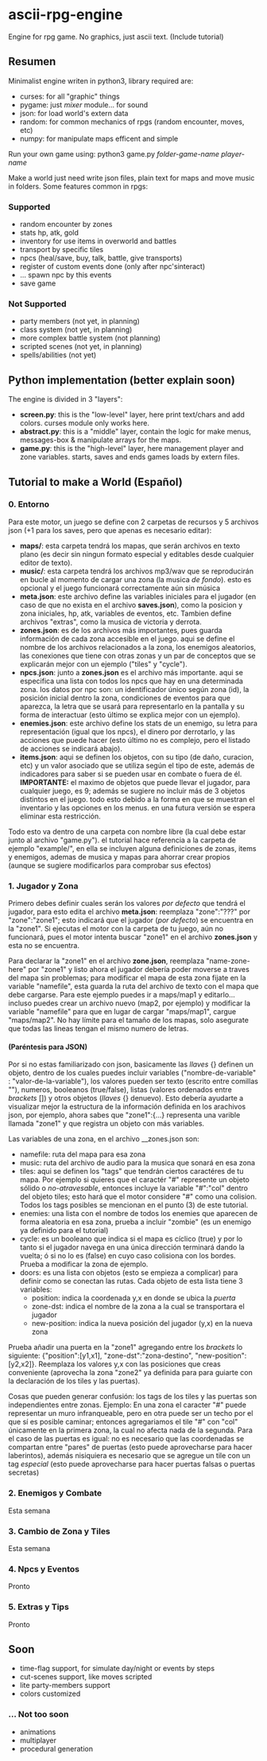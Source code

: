 # ascii-rpg-engine
Engine for rpg game. No graphics, just ascii text. (Include tutorial)

## Resumen
Minimalist engine writen in python3, library required are:
- curses: for all "graphic" things
- pygame: just _mixer_ module... for sound
- json: for load world's extern data
- random: for common mechanics of rpgs (random encounter, moves, etc)
- numpy: for manipulate maps efficent and simple

Run your own game using: python3 game.py _folder-game-name_ _player-name_

Make a world just need write json files, plain text for maps and move music in folders. Some features common in rpgs:
### Supported
- random encounter by zones
- stats hp, atk, gold
- inventory for use items in overworld and battles
- transport by specific tiles
- npcs (heal/save, buy, talk, battle, give transports)
- register of custom events done (only after npc'sinteract)
- ... spawn npc by this events
- save game

### Not Supported
- party members (not yet, in planning)
- class system (not yet, in planning)
- more complex battle system (not planning)
- scripted scenes (not yet, in planning)
- spells/abilities (not yet)

## Python implementation (better explain soon)
The engine is divided in 3 "layers":
- __screen.py__: this is the "low-level" layer, here print text/chars and add colors. curses module only works here.
- __abstract.py__: this is a "middle" layer, contain the logic for make menus, messages-box & manipulate arrays for the maps.
- __game.py__: this is the "high-level" layer, here management player and zone variables. starts, saves and ends games loads by extern files.

## Tutorial to make a World (Español)

### 0. Entorno
Para este motor, un juego se define con 2 carpetas de recursos y 5 archivos json (+1 para los saves, pero que apenas es necesario editar):

- __maps/__: esta carpeta tendrá los mapas, que serán archivos en texto plano (es decir sin ningun formato especial y editables desde cualquier editor de texto).
- __music/__: esta carpeta tendrá los archivos mp3/wav que se reproducirán en bucle al momento de cargar una zona (la musica _de fondo_). esto es opcional y el juego funcionará correctamente aún sin música
- __meta.json__: este archivo define las variables iniciales para el jugador (en caso de que no exista en el archivo __saves.json__), como la posicion y zona iniciales, hp, atk, variables de eventos, etc. Tambien define archivos "extras", como la musica de victoria y derrota.
- __zones.json__: es de los archivos más importantes, pues guarda información de cada zona accesible en el juego. aqui se define el nombre de los archivos relacionados a la zona, los enemigos aleatorios, las conexiones que tiene con otras zonas y un par de conceptos que se explicarán mejor con un ejemplo ("tiles" y "cycle").
- __npcs.json__: junto a __zones.json__ es el archivo más importante. aqui se especifica una lista con todos los npcs que hay en una determinada zona. los datos por npc son: un identificador único según zona (id), la posición inicial dentro la zona, condiciones de eventos para que aparezca, la letra que se usará para representarlo en la pantalla y su forma de interactuar (esto último se explica mejor con un ejemplo).
- __enemies.json__: este archivo define los stats de un enemigo, su letra para representación (igual que los npcs), el dinero por derrotarlo, y las acciones que puede hacer (esto último no es complejo, pero el listado de acciones se indicará abajo).
- __items.json__: aqui se definen los objetos, con su tipo (de daño, curacion, etc) y un valor asociado que se utiliza según el tipo de este, además de indicadores para saber si se pueden usar en combate o fuera de él. __IMPORTANTE:__ el maximo de objetos que puede llevar el jugador, para cualquier juego, es 9; además se sugiere no incluir más de 3 objetos distintos en el juego. todo esto debido a la forma en que se muestran el inventario y las opciones en los menus. en una futura versión se espera eliminar esta restricción.

Todo esto va dentro de una carpeta con nombre libre (la cual debe estar junto al archivo "game.py"). el tutorial hace referencia a la carpeta de ejemplo "example/", en ella se incluyen alguna definiciones de zonas, items y enemigos, ademas de musica y mapas para ahorrar crear propios (aunque se sugiere modificarlos para comprobar sus efectos)

### 1. Jugador y Zona
Primero debes definir cuales serán los valores _por defecto_ que tendrá el jugador, para esto edita el archivo __meta.json__: reemplaza "zone":"???" por "zone":"zone1"; esto indicará que el jugador (_por defecto_) se encuentra en la "zone1". Si ejecutas el motor con la carpeta de tu juego, aún no funcionará, pues el motor intenta buscar "zone1" en el archivo __zones.json__ y esta no se encuentra.

Para declarar la "zone1" en el archivo __zone.json__, reemplaza "name-zone-here" por "zone1" y listo ahora el jugador debería poder moverse a traves del mapa sin problemas; para modificar el mapa de esta zona fijate en la variable "namefile", esta guarda la ruta del archivo de texto con el mapa que debe cargarse. Para este ejemplo puedes ir a maps/map1 y editarlo... incluso puedes crear un archivo nuevo (map2, por ejemplo) y modificar la variable "namefile" para que en lugar de cargar "maps/map1", cargue "maps/map2". No hay límite para el tamaño de los mapas, solo asegurate que todas las lineas tengan el mismo numero de letras.

#### (Paréntesis para JSON)
Por si no estas familiarizado con json, basicamente las _llaves_ {} definen un objeto, dentro de los cuales puedes incluir variables ("nombre-de-variable" : "valor-de-la-variable"), los valores pueden ser texto (escrito entre comillas ""), numeros, booleanos (true/false), listas (valores ordenados entre _brackets_ []) y otros objetos (_llaves_ {} denuevo). Esto debería ayudarte a visualizar mejor la estructura de la información definida en los arachivos json, por ejemplo, ahora sabes que "zone1":{...} representa una varible llamada "zone1" y que registra un objeto con más variables.

Las variables de una zona, en el archivo __zones.json son:
- namefile: ruta del mapa para esa zona
- music: ruta del archivo de audio para la musica que sonará en esa zona
- tiles: aqui se definen los "tags" que tendrán ciertos caractéres de tu mapa. Por ejemplo si quieres que el caractér "#" represente un objeto sólido o _no-atravesable_, entonces incluye la variable "#":"col" dentro del objeto tiles; esto hará que el motor considere "#" como una colision. Todos los tags posibles se mencionan en el punto (3) de este tutorial.
- enemies: una lista con el nombre de todos los enemies que aparecen de forma aleatoria en esa zona, prueba a incluir "zombie" (es un enemigo ya definido para el tutorial)
- cycle: es un booleano que indica si el mapa es cíclico (true) y por lo tanto si el jugador navega en una única dirección terminará dando la vuelta; ó si no lo es (false) en cuyo caso colisiona con los bordes. Prueba a modificar la zona de ejemplo.
- doors: es una lista con objetos (esto se empieza a complicar) para definir como se conectan las rutas. Cada objeto de esta lista tiene 3 variables:
  - position: indica la coordenada y,x en donde se ubica la _puerta_
  - zone-dst: indica el nombre de la zona a la cual se transportara el jugador
  - new-position: indica la nueva posición del jugador (y,x) en la nueva zona

Prueba añadir una puerta en la "zone1" agregando entre los _brackets_ lo siguiente: {"position":[y1,x1], "zone-dst":"zona-destino", "new-position":[y2,x2]}. Reemplaza los valores y,x con las posiciones que creas conveniente (aprovecha la zona "zone2" ya definida para para guiarte con la declaración de los tiles y las puertas).

Cosas que pueden generar confusión: los tags de los tiles y las puertas son independientes entre zonas. Ejemplo: En una zona el caracter "#" puede representar un muro infranqueable, pero en otra puede ser un techo por el que sí es posible caminar; entonces agregariamos el tile "#" con "col" únicamente en la primera zona, la cual no afecta nada de la segunda. Para el caso de las puertas es igual: no es necesario que las coordenadas se compartan entre "pares" de puertas (esto puede aprovecharse para hacer laberintos), además nisiquiera es necesario que se agregue un tile con un tag _especial_ (esto puede aprovecharse para hacer puertas falsas o puertas secretas)

### 2. Enemigos y Combate

Esta semana

### 3. Cambio de Zona y Tiles

Esta semana

### 4. Npcs y Eventos

Pronto

### 5. Extras y Tips

Pronto

## Soon
- time-flag support, for simulate day/night or events by steps
- cut-scenes support, like moves scripted
- lite party-members support
- colors customized

### ... Not too soon
- animations
- multiplayer
- procedural generation
